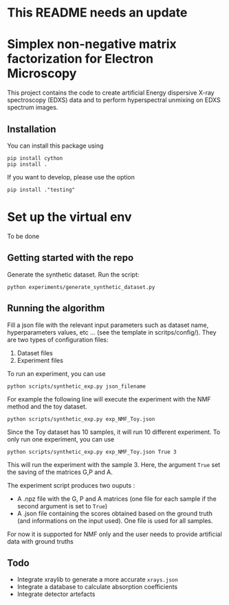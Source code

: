 # This README needs an update

# Simplex non-negative matrix factorization for Electron Microscopy
This project contains the code to create artificial Energy dispersive X-ray spectroscopy (EDXS) data and to perform hyperspectral unmixing on EDXS spectrum images.


## Installation
You can install this package using
```
pip install cython
pip install .
```

If you want to develop, please use the option
```
pip install ."testing" 
```

# Set up the virtual env

To be done

## Getting started with the repo
Generate the synthetic dataset. Run the script:
```
python experiments/generate_synthetic_dataset.py
```

## Running the algorithm
Fill a json file with the relevant input parameters such as dataset name, hyperparameters values, etc ... (see the template in scritps/config/). They are two types of configuration files:
1. Dataset files
2. Experiment files

To run an experiment, you can use 
```
python scripts/synthetic_exp.py json_filename
```
For example the following line will execute the experiment with the NMF method and the toy dataset.
```
python scripts/synthetic_exp.py exp_NMF_Toy.json
```
Since the Toy dataset has 10 samples, it will run 10 different experiment. To only run one experiment, you can use
```
python scripts/synthetic_exp.py exp_NMF_Toy.json True 3
```
This will run the experiment with the sample 3. Here, the argument `True` set the saving of the matrices G,P and A.

The experiment script produces two ouputs : 
* A .npz file with the G, P and A matrices (one file for each sample if the second argument is set to `True`)
* A .json file containing the scores obtained based on the ground truth (and informations on the input used). One file is used for all samples.


For now it is supported for NMF only and the user needs to provide artificial data with ground truths

## Todo
* Integrate xraylib to generate a more accurate `xrays.json`
* Integrate a database to calculate absorption coefficients
* Integrate detector artefacts 
